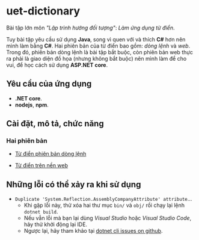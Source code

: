 # uet-dictionary
Bài tập lớn môn *"Lập trình hướng đối tượng"*: *Làm ứng dụng từ điển*.

Tuy bài tập yêu cầu sử dụng **Java**, song vì quen với và thích **C#** hơn nên mình làm bằng **C#**. Hai phiên bản của từ điển bao gồm: *dòng lệnh* và *web*. Trong đó, phiên bản dòng lệnh là bài tập bắt buộc, còn phiên bản web thực ra phải là giao diện đồ họa (nhưng không bắt buộc) nên mình làm để cho vui, để học cách sử dụng **ASP.NET core**.

## Yêu cầu của ứng dụng
* **.NET core**.
* **nodejs**, **npm**.

## Cài đặt, mô tả, chức năng

### Hai phiên bản

* [Từ điển phiên bản dòng lệnh](./docs/cli/index.md)

* [Từ điển trên nền web](./docs/web/index.md)

## Những lỗi có thể xảy ra khi sử dụng
* `Duplicate 'System.Reflection.AssemblyCompanyAttribute' attribute`...
  * Khi gặp lỗi này, thử xóa hai thư mục `bin/` và `obj/` rồi chạy lại lệnh `dotnet build`.
  * Nếu vẫn lỗi mà bạn lại dùng *Visual Studio* hoặc *Visual Studio Code*, hãy thử khởi động lại IDE.
  * Ngược lại, hãy tham khảo tại [dotnet cli issues on github](https://github.com/dotnet/cli/issues/4710).
